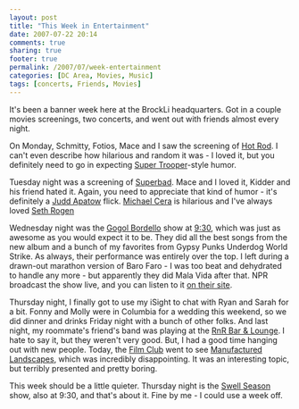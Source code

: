 ```yaml
---
layout: post
title: "This Week in Entertainment"
date: 2007-07-22 20:14
comments: true
sharing: true
footer: true
permalink: /2007/07/week-entertainment
categories: [DC Area, Movies, Music]
tags: [concerts, Friends, Movies]
---
```

It's been a banner week here at the BrockLi headquarters.  Got in a couple movies screenings, two concerts, and went out with friends almost every night.

On Monday, Schmitty, Fotios, Mace and I saw the screening of <a href="http://www.imdb.com/title/tt0787475/">Hot Rod</a>.  I can't even describe how hilarious and random it was - I loved it, but you definitely need to go in expecting <a href="http://www.imdb.com/title/tt0247745/">Super Trooper</a>-style humor.

Tuesday night was a screening of <a href="http://www.imdb.com/title/tt0829482/">Superbad</a>.  Mace and I loved it, Kidder and his friend hated it.  Again, you need to appreciate that kind of humor - it's definitely a <a href="http://www.imdb.com/name/nm0031976/">Judd Apatow</a> flick.  <a href="http://www.imdb.com/name/nm0148418/">Michael Cera</a> is hilarious and I've always loved <a href="http://www.imdb.com/name/nm0736622/">Seth Rogen</a>

Wednesday night was the <a href="http://www.gogolbordello.com/">Gogol Bordello</a> show at <a href="http://www.930.com/">9:30</a>, which was just as awesome as you would expect it to be.  They did all the best songs from the new album and a bunch of my favorites from Gypsy Punks Underdog World Strike.  As always, their performance was entirely over the top.  I left during a drawn-out marathon version of Baro Faro - I was too beat and dehydrated to handle any more - but apparently they did Mala Vida after that.  NPR broadcast the show live, and you can listen to it <a href="http://www.npr.org/templates/story/story.php?storyId=11907007">on their site</a>.

Thursday night, I finally got to use my iSight to chat with Ryan and Sarah for a bit.  Fonny and Molly were in Columbia for a wedding this weekend, so we did dinner and drinks Friday night with a bunch of other folks.  And last night, my roommate's friend's band was playing at the <a href="http://www.rnrdc.com/">RnR Bar & Lounge</a>.  I hate to say it, but they weren't very good.  But, I had a good time hanging out with new people.  Today, the <a href="http://www.sundaynightfilmclub.com/sub/dc/">Film Club</a> went to see <a href="http://www.imdb.com/title/tt0832903/">Manufactured Landscapes</a>, which was incredibly disappointing.  It was an interesting topic, but terribly presented and pretty boring.

This week should be a little quieter.  Thursday night is the <a href="http://www.myspace.com/theswellseason">Swell Season</a> show, also at 9:30, and that's about it.  Fine by me - I could use a week off.
